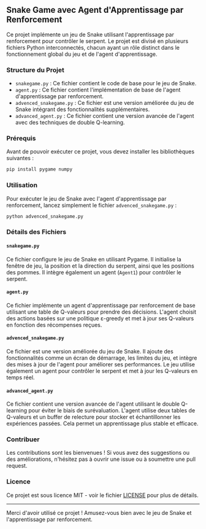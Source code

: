 ## Snake Game avec Agent d'Apprentissage par Renforcement

Ce projet implémente un jeu de Snake utilisant l'apprentissage par renforcement pour contrôler le serpent. Le projet est divisé en plusieurs fichiers Python interconnectés, chacun ayant un rôle distinct dans le fonctionnement global du jeu et de l'agent d'apprentissage.

### Structure du Projet

- `snakegame.py` : Ce fichier contient le code de base pour le jeu de Snake.
- `agent.py` : Ce fichier contient l'implémentation de base de l'agent d'apprentissage par renforcement.
- `advenced_snakegame.py` : Ce fichier est une version améliorée du jeu de Snake intégrant des fonctionnalités supplémentaires.
- `advanced_agent.py` : Ce fichier contient une version avancée de l'agent avec des techniques de double Q-learning.

### Prérequis

Avant de pouvoir exécuter ce projet, vous devez installer les bibliothèques suivantes :

```bash
pip install pygame numpy
```

### Utilisation

Pour exécuter le jeu de Snake avec l'agent d'apprentissage par renforcement, lancez simplement le fichier `advenced_snakegame.py` :

```bash
python advenced_snakegame.py
```

### Détails des Fichiers

#### `snakegame.py`

Ce fichier configure le jeu de Snake en utilisant Pygame. Il initialise la fenêtre de jeu, la position et la direction du serpent, ainsi que les positions des pommes. Il intègre également un agent (`Agent1`) pour contrôler le serpent.

#### `agent.py`

Ce fichier implémente un agent d'apprentissage par renforcement de base utilisant une table de Q-valeurs pour prendre des décisions. L'agent choisit des actions basées sur une politique ε-greedy et met à jour ses Q-valeurs en fonction des récompenses reçues.

#### `advenced_snakegame.py`

Ce fichier est une version améliorée du jeu de Snake. Il ajoute des fonctionnalités comme un écran de démarrage, les limites du jeu, et intègre des mises à jour de l'agent pour améliorer ses performances. Le jeu utilise également un agent pour contrôler le serpent et met à jour les Q-valeurs en temps réel.

#### `advanced_agent.py`

Ce fichier contient une version avancée de l'agent utilisant le double Q-learning pour éviter le biais de surévaluation. L'agent utilise deux tables de Q-valeurs et un buffer de relecture pour stocker et échantillonner les expériences passées. Cela permet un apprentissage plus stable et efficace.

### Contribuer

Les contributions sont les bienvenues ! Si vous avez des suggestions ou des améliorations, n'hésitez pas à ouvrir une issue ou à soumettre une pull request.

### Licence

Ce projet est sous licence MIT - voir le fichier [LICENSE](LICENSE) pour plus de détails.



---

Merci d'avoir utilisé ce projet ! Amusez-vous bien avec le jeu de Snake et l'apprentissage par renforcement.
